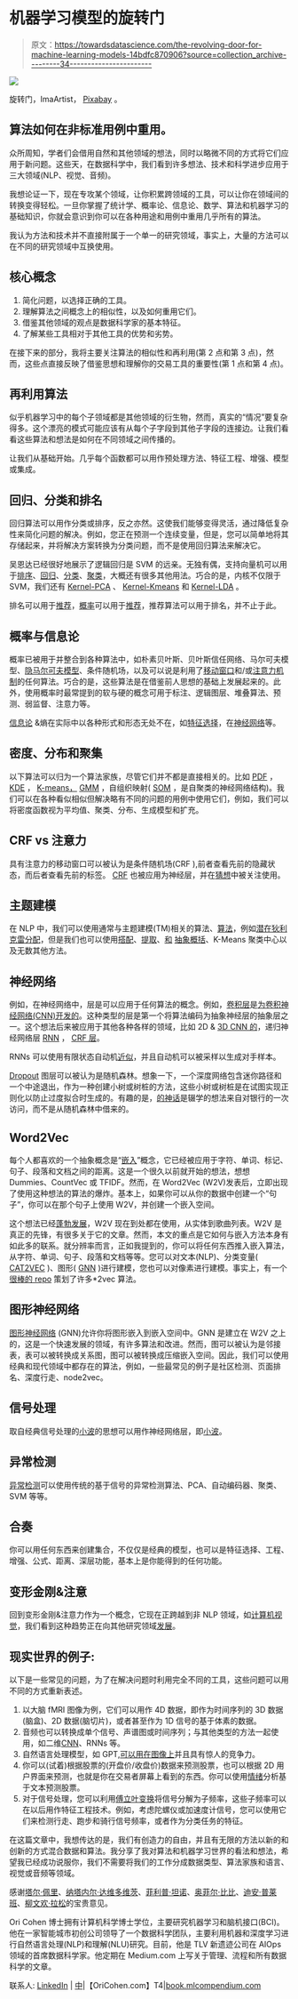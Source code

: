 # 机器学习模型的旋转门

> 原文：<https://towardsdatascience.com/the-revolving-door-for-machine-learning-models-14bdfc870906?source=collection_archive---------34----------------------->

![](img/a8337e5a846e2928b6eb1ff3f27934a3.png)

旋转门，ImaArtist， [Pixabay](https://pixabay.com/photos/dancer-empire-state-architecture-4645662/) 。

## 算法如何在非标准用例中重用。

众所周知，学者们会借用自然和其他领域的想法，同时以略微不同的方式将它们应用于新问题。这些天，在数据科学中，我们看到许多想法、技术和科学进步应用于三大领域(NLP、视觉、音频)。

我想论证一下，现在专攻某个领域，让你积累跨领域的工具，可以让你在领域间的转换变得轻松。一旦你掌握了统计学、概率论、信息论、数学、算法和机器学习的基础知识，你就会意识到你可以在各种用途和用例中重用几乎所有的算法。

我认为方法和技术并不直接附属于一个单一的研究领域，事实上，大量的方法可以在不同的研究领域中互换使用。

## 核心概念

1.  简化问题，以选择正确的工具。
2.  理解算法之间概念上的相似性，以及如何重用它们。
3.  借鉴其他领域的观点是数据科学家的基本特征。
4.  了解某些工具相对于其他工具的优势和劣势。

在接下来的部分，我将主要关注算法的相似性和再利用(第 2 点和第 3 点)，然而，这些点直接反映了借鉴思想和理解你的交易工具的重要性(第 1 点和第 4 点)。

## 再利用算法

似乎机器学习中的每个子领域都是其他领域的衍生物，然而，真实的“情况”要复杂得多。这个漂亮的模式可能应该有从每个子字段到其他子字段的连接边。让我们看看这些算法和想法是如何在不同领域之间传播的。

让我们从基础开始。几乎每个函数都可以用作预处理方法、特征工程、增强、模型或集成。

## 回归、分类和排名

回归算法可以用作分类或排序，反之亦然。这使我们能够变得灵活，通过降低复杂性来简化问题的解决。例如，您正在预测一个连续变量，但是，您可以简单地将其存储起来，并将解决方案转换为分类问题，而不是使用回归算法来解决它。

吴恩达已经很好地展示了逻辑回归是 SVM 的远亲。无独有偶，支持向量机可以用于[排序](https://www.cs.cornell.edu/people/tj/svm_light/svm_rank.html)、[回归](https://scikit-learn.org/stable/modules/generated/sklearn.svm.SVR.html)、[分类](https://scikit-learn.org/stable/modules/generated/sklearn.svm.SVC.html)、[聚类](https://scikit-learn.org/stable/modules/generated/sklearn.svm.OneClassSVM.html)，大概还有很多其他用法。巧合的是，内核不仅限于 SVM，我们还有 [Kernel-PCA](https://pydml.readthedocs.io/en/latest/dml.kda.html) 、 [Kernel-Kmeans](https://tslearn.readthedocs.io/en/stable/auto_examples/clustering/plot_kernel_kmeans.html) 和 [Kernel-LDA](https://pydml.readthedocs.io/en/latest/dml.kda.html) 。

排名可以用于[推荐](https://www.researchgate.net/publication/225139953_Recommender_Systems_Using_Support_Vector_Machines)，[概率](/using-snorkel-for-multi-label-annotation-cc2aa217986a)可以用于[推荐](https://medium.com/@m_n_malaeb/recall-and-precision-at-k-for-recommender-systems-618483226c54)，推荐算法可以用于排名，并不止于此。

## 概率与信息论

概率已被用于并整合到各种算法中，如朴素贝叶斯、贝叶斯信任网络、马尔可夫模型、[隐马尔可夫模型](https://hmmlearn.readthedocs.io/en/latest/tutorial.html)、条件随机场，以及可以说是利用了[移动窗口](https://arxiv.org/abs/1301.3781)和/或[注意力机制](https://arxiv.org/abs/1706.03762)的任何算法。巧合的是，这些算法是在借鉴前人思想的基础上发展起来的。此外，使用概率时最常提到的软与硬的概念可用于标注、逻辑图层、堆叠算法、预测、弱监督、注意力等。

[信息论](/entropy-cross-entropy-kl-divergence-binary-cross-entropy-cb8f72e72e65#:~:text=Cross%20Entropy%20is%20the%20expected,for%20a%20predicted%20distribution%20Q.&text=This%20is%20the%20Cross%20Entropy,true%20Entropy%20H%20for%20P.) &熵在实际中以各种形式和形态无处不在，如[特征选择](https://scikit-learn.org/stable/modules/generated/sklearn.feature_selection.mutual_info_classif.html#sklearn.feature_selection.mutual_info_classif)，在[神经网络](https://www.tensorflow.org/api_docs/python/tf/keras/losses/CategoricalCrossentropy)等。

## 密度、分布和聚集

以下算法可以归为一个算法家族，尽管它们并不都是直接相关的。比如 [PDF](https://docs.scipy.org/doc/scipy/reference/generated/scipy.stats.norm.html) ， [KDE](https://scikit-learn.org/stable/modules/density.html) ， [K-means，](https://scikit-learn.org/stable/modules/generated/sklearn.cluster.KMeans.html) [GMM](https://scikit-learn.org/0.16/modules/generated/sklearn.mixture.GMM.html) ，自组织映射( [SOM](https://medium.com/@abhinavr8/self-organizing-maps-ff5853a118d4) ，是自聚类的神经网络结构)。我们可以在各种看似相似但解决略有不同的问题的用例中使用它们，例如，我们可以将密度函数视为平均值、聚类、分布、生成模型和扩充。

## CRF vs 注意力

具有注意力的移动窗口可以被认为是条件随机场(CRF ),前者查看先前的隐藏状态，而后者查看先前的标签。 [CRF](https://github.com/keras-team/keras-contrib/blob/master/keras_contrib/layers/crf.py) 也被应用为神经层，并在[猜想](https://academic.oup.com/bioinformatics/article/34/8/1381/4657076)中被关注使用。

## 主题建模

在 NLP 中，我们可以使用通常与主题建模(TM)相关的算法、[算法](https://radimrehurek.com/gensim/models/ldamodel.html)，例如[潜在狄利克雷分配](https://jonathan-hui.medium.com/machine-learning-latent-dirichlet-allocation-lda-1d9d148f13a4)，但是我们也可以使用[搭配](https://radimrehurek.com/gensim/models/phrases.html)、[提取](https://medium.com/sciforce/towards-automatic-text-summarization-extractive-methods-e8439cd54715)、[和](https://medium.com/sciforce/towards-automatic-summarization-part-2-abstractive-methods-c424386a65ea) [抽象概括](https://medium.com/towards-artificial-intelligence/understanding-abstractive-text-summarization-from-scratch-baaf83d446b3)、K-Means 聚类中心以及无数其他方法。

## 神经网络

例如，在神经网络中，层是可以应用于任何算法的概念。例如，[卷积层](http://yann.lecun.com/exdb/publis/pdf/lecun-99.pdf)是[为卷积神经网络(CNN)开发的](https://blog.athelas.com/a-brief-history-of-cnns-in-image-segmentation-from-r-cnn-to-mask-r-cnn-34ea83205de4)。这种类型的层是第一个将算法编码为抽象神经层的抽象层之一。这个想法后来被应用于其他各种各样的领域，比如 2D & [3D CNN 的](https://keras.io/examples/vision/3D_image_classification/)，递归神经网络层 [RNN](https://blog.keras.io/a-ten-minute-introduction-to-sequence-to-sequence-learning-in-keras.html) ， [CRF 层](https://github.com/keras-team/keras-contrib/blob/master/keras_contrib/layers/crf.py)。

RNNs 可以使用有限状态自动机[近似](https://arxiv.org/abs/1711.09576)，并且自动机可以被采样以生成对手样本。

[Dropout](https://keras.io/api/layers/regularization_layers/dropout/) 图层可以被认为是随机森林。想象一下，一个深度网络包含迷你路径和一个中途退出，作为一种创建小树或树桩的方法，这些小树或树桩是在试图实现正则化以防止过度拟合时生成的。有趣的是，[的神话](https://jack-clark.net/2016/08/15/import-ai-issue-3-synthetic-pokemon-brain-like-ai-and-the-history-of-dropout/)是辍学的想法来自对银行的一次访问，而不是从随机森林中借来的。

## Word2Vec

每个人都喜欢的一个抽象概念是“[嵌入](https://arxiv.org/abs/1301.3781)”概念，它已经被应用于字符、单词、标记、句子、段落和文档之间的距离。这是一个很久以前就开始的想法，想想 Dummies、CountVec 或 TFIDF。然而，在 Word2Vec (W2V)发表后，立即出现了使用这种想法的算法的爆炸。基本上，如果你可以从你的数据中创建一个“句子”，你可以在那个句子上使用 W2V，并创建一个嵌入空间。

这个想法已经[蓬勃发展](https://github.com/MaxwellRebo/awesome-2vec)，W2V 现在到处都在使用，从实体到歌曲列表。W2V 是真正的先锋，有很多关于它的文章。然而，本文的重点是它如何与嵌入方法本身有如此多的联系。就分辨率而言，正如我提到的，你可以将任何东西推入嵌入算法，从字符、单词、句子、段落和文档等等。您可以对文本(NLP)、分类变量( [CAT2VEC](https://openreview.net/pdf?id=HyNxRZ9xg) )、图形( [GNN](https://www.singlelunch.com/2020/12/28/why-im-lukewarm-on-graph-neural-networks/) )进行建模，您也可以对像素进行建模。事实上，有一个[很棒的 repo](https://github.com/MaxwellRebo/awesome-2vec) 策划了许多*2vec 算法。

## 图形神经网络

[图形神经网络](/graph-embeddings-the-summary-cc6075aba007) (GNN)允许你将图形嵌入到嵌入空间中。GNN 是建立在 W2V 之上的，这是一个快速发展的领域，有许多算法和改进。然而，图可以被认为是邻接表，表可以被转换成关系图，图可以被转换成压缩嵌入空间。因此，我们可以使用经典和现代领域中都存在的算法，例如，一些最常见的例子是社区检测、页面排名、深度行走、node2vec。

## 信号处理

取自经典信号处理的[小波](https://pywavelets.readthedocs.io/en/latest/#)的思想可以用作神经网络层，即[小波](https://tslearn.readthedocs.io/en/stable/user_guide/shapelets.html)。

## 异常检测

[异常检测](https://pyod.readthedocs.io/en/latest/)可以使用传统的基于信号的异常检测算法、PCA、自动编码器、聚类、SVM 等等。

## 合奏

你可以用任何东西来创建集合，不仅仅是经典的模型，也可以是特征选择、工程、增强、公式、距离、深层功能，基本上是你能得到的任何功能。

## 变形金刚&注意

回到变形金刚&注意力作为一个概念，它现在正跨越到非 NLP 领域，如[计算机视觉](https://ai.googleblog.com/2020/12/transformers-for-image-recognition-at.html)，我们看到这种趋势正在向其他研究领域[发展](https://arxiv.org/abs/2006.03265)。

## 现实世界的例子:

以下是一些常见的问题，为了在解决问题时利用完全不同的工具，这些问题可以用不同的方式重新表述。

1.  以大脑 fMRI 图像为例，它们可以用作 4D 数据，即作为时间序列的 3D 数据(脑盒)、2D 数据(脑切片)，或者甚至作为 1D 信号的基于体素的数据。
2.  音频也可以转换成单个信号、声谱图或时间序列；与其他类型的方法一起使用，如二维[CNN](https://medium.com/@mikesmales/sound-classification-using-deep-learning-8bc2aa1990b7)、RNNs 等。
3.  自然语言处理模型，如 GPT,[可以用在图像上](https://openai.com/blog/image-gpt/)并且具有惊人的竞争力。
4.  你可以(试着)根据股票的(开盘价/收盘价)数据来预测股票，也可以根据 2D 用户界面来预测，也就是你在交易者屏幕上看到的东西。你可以使用[情绪](https://medium.com/better-programming/predicting-the-rise-of-gamestop-gme-in-20-lines-of-code-or-less-44810c19027a)分析基于文本预测股票。
5.  对于信号处理，您可以利用[傅立叶变换](https://en.wikipedia.org/wiki/Fourier_transform)将信号分解为子频率，这些子频率可以在以后用作特征工程技术。例如，考虑陀螺仪或加速度计信号，您可以使用它们来检测行走、跑步和骑行信号频率，或者作为分类任务的特征。

在这篇文章中，我想传达的是，我们有创造力的自由，并且有无限的方法以新的和创新的方式混合数据和算法。我分享了我对算法和机器学习世界的看法和想法，希望我已经成功说服你，我们不需要将我们的工作分成数据类型、算法家族和语言、视觉或音频等领域。

感谢[塔尔·佩里](https://medium.com/@TalPerry)、[纳塔内尔·达维多维茨](https://medium.com/@ndor123)、[菲利普·坦诺](https://medium.com/@ptannor)、[奥菲尔·比比](https://medium.com/@ofir.bibi)、[迪安·普莱班](https://medium.com/@dean_pleban)、[柳文欢·拉松](https://medium.com/@orenrazon)的宝贵意见。

Ori Cohen 博士拥有计算机科学博士学位，主要研究机器学习和脑机接口(BCI)。他在一家智能城市初创公司领导了一个数据科学团队，主要利用机器和深度学习进行自然语言处理(NLP)和理解(NLU)研究。目前，他是 TLV 新遗迹公司在 AIOps 领域的首席数据科学家。他定期在 Medium.com 上写关于管理、流程和所有数据科学的文章。

联系人: [LinkedIn](https://www.linkedin.com/in/cohenori/) | [中](https://medium.com/@cohenori)|【OriCohen.com】T4|[book.mlcompendium.com](https://book.mlcompendium.com)